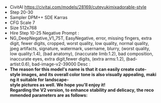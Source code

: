 - CivitAI https://civitai.com/models/28169/cuteyukimixadorable-style
- Step 20-30
- Sampler DPM++ SDE Karras
- CFG Scale 7
- Size 512x768
- Hire Step 10-25
Negative Prompt :
- NG_DeepNegative_V1_75T, EasyNegative, error, missing fingers, extra digit, fewer digits, cropped, worst quality, low quality, normal quality, jpeg artifacts, signature, watermark, username, blurry, (worst quality, low quality:1.4), (bad anatomy), (inaccurate limb:1.2), bad composition, inaccurate eyes, extra digit,fewer digits, (extra arms:1.2), (bad-artist:0.6), bad-image-v2-39000
Desc : 
- **The reason for this model's name is that it can easily create cute-style images, and its overall color tone is also visually appealing, making it suitable for landscape-style pictures as well. We hope you'll enjoy it!  
Regarding the V2 version, to enhance stability and delicacy, the recommended parameters are as follows:**